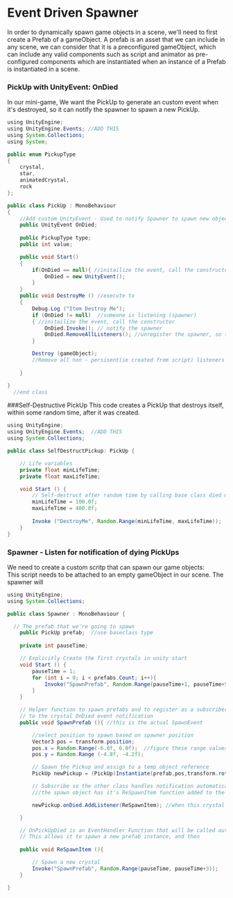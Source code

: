 # Event Driven Spawner

In order to dynamically spawn game objects in a scene, we'll need to first create a Prefab of a gameObject.  A prefab is an asset that we can include in any scene, we can consider that it is a preconfigured gameObject, which can include any valid components such as script and animator as pre-configured components which are instantiated when an instance of a Prefab is instantiated in a scene.

### PickUp with UnityEvent: OnDied

In our mini-game,  We want the PickUp to generate an custom event when it's destroyed, so it can notify the spawner to spawn a new PickUp.


```java
using UnityEngine;
using UnityEngine.Events; //ADD THIS
using System.Collections;
using System;

public enum PickupType
{
	crystal,
	star,
	animatedCrystal,
	rock
};

public class PickUp : MonoBehaviour
{
    //Add custom UnityEvent - Used to notify Spawner to spawn new object
    public UnityEvent OnDied; 
	
	public PickupType type;
	public int value;

    public void Start()
    {
        if(OnDied == null){ //initailize the event, call the constructor
            OnDied = new UnityEvent();
        }
    }
    public void DestroyMe () //execute to 
	{
		Debug.Log ("Item Destroy Me");
        if (OnDied != null)  //someone is listening (spawner)
        { //initailize the event, call the constructor
            OnDied.Invoke(); // notify the spawner
            OnDied.RemoveAllListeners(); //unregister the spawner, so the event-connection is removed 
        }

        Destroy (gameObject);
        //Remove all non - persisent(ie created from script) listeners from the event.
       
    }

}
  //end class
```


###Self-Destructive PickUp
This code creates a PickUp that destroys itself, within some random time, after it was created. 

```java
using UnityEngine;
using UnityEngine.Events;  //ADD THIS
using System.Collections;

public class SelfDestructPickup: PickUp {

    // Life variables
    private float minLifeTime;
    private float maxLifeTime;

    void Start () {
        // Self-destruct after random time by calling base class died method
        minLifeTime = 100.0f;
        maxLifeTime = 400.0f;
        
        Invoke ("DestroyMe", Random.Range(minLifeTime, maxLifeTime));  //
    }
}
```

### Spawner - Listen for notification of dying PickUps

We need to create a custom scritp that can spawn our game objects:  
This script needs to be attached to an empty gameObject in our scene.  The spawner will 



```java
using UnityEngine;
using System.Collections;

public class Spawner : MonoBehaviour {

  // The prefab that we're going to spawn 
    public PickUp prefab;  //use baseclass type
    
    private int pauseTime;

    // Explicitly Create the first crystals in unity start
    void Start () {
        pauseTime = 1;
        for (int i = 0; i < prefabs.Count; i++){
            Invoke("SpawnPrefab", Random.Range(pauseTime+1, pauseTime+5)); 
        }
    }

    // Helper function to spawn prefabs and to register as a subscriber
    // to the crystal OnDied event notification
    public void SpawnPrefab (){ //this is the actual SpawnEvent

        //select position to spawn based on spawner position
        Vector3 pos = transform.position;
        pos.x = Random.Range(-6.0f, 6.0f);  //figure these range values based on scene geometry - move temp prefab to min, max positions
        pos.y = Random.Range (-4.8f, -4.2f);

        // Spawn the Pickup and assign to a temp object reference
        PickUp newPickup = (PickUp)Instantiate(prefab,pos,transform.rotation);

        // Subscribe so the other class handles notification automatically
        ///the spawn object has it's ReSpawnItem function added to the list of subscribers

        newPickup.onDied.AddListener(ReSpawnItem); //when this crystal dies, please notify this spawn class

    }

    // OnPickUpDied is an EventHandler Function that will be called automatically when the pickup object instance dies
    // This allows it to spawn a new prefab instance, and then 
   
    public void ReSpawnItem (){

        // Spawn a new crystal 
        Invoke("SpawnPrefab", Random.Range(pauseTime, pauseTime+3));
    }

}
```



